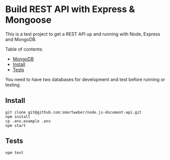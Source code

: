 # Build REST API with Express & Mongoose

This is a test project to get a REST API up and running with Node, Express and MongoDB.

Table of contents:

<!-- TOC depthFrom:2 depthTo:6 withLinks:1 updateOnSave:1 orderedList:0 -->

- [MongoDB](#mongodb)
- [Install](#install)
- [Tests](#tests)

You need to have two databases for development and test before running or testing.

## Install
```
git clone git@github.com:smartweber/node.js-document-api.git
npm install
cp .env.example .env
npm start
```

## Tests
```
npm test
```
